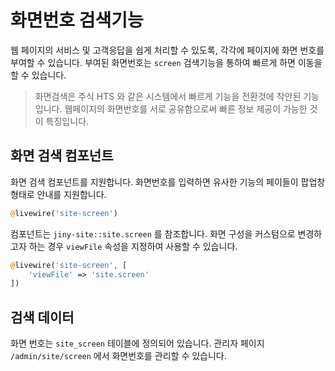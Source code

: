 # 화면번호 검색기능
웹 페이지의 서비스 및 고객응답을 쉽게 처리할 수 있도록, 각각에 페이지에 화면 번호를 부여할 수 있습니다. 부여된 화면번호는 `screen` 검색기능을 통하여 빠르게 하면 이동을 할 수 있습니다.

> 화면검색은 주식 HTS 와 같은 시스템에서 빠르게 기능을 전환것에 착안된 기능입니다. 웹페이지의 화면번호를 서로 공유함으로써 빠른 정보 제공이 가능한 것이 특징입니다.


## 화면 검색 컴포넌트
화면 검색 컴포넌트를 지원합니다. 화면번호를 입력하면 유사한 기능의 페이들이 팝업창 형태로 안내를 지원합니다.

```php
@livewire('site-screen')
```
컴포넌트는 `jiny-site::site.screen` 를 참조합니다. 화면 구성을 커스텀으로 변경하고자 하는 경우 `viewFile` 속성을 지정하여 사용할 수 있습니다.

```php
@livewire('site-screen', [
    'viewFile' => 'site.screen'
])
```

## 검색 데이터
화면 번호는 `site_screen` 테이블에 정의되어 있습니다.
관리자 페이지 `/admin/site/screen` 에서 화면번호를 관리할 수 있습니다.




